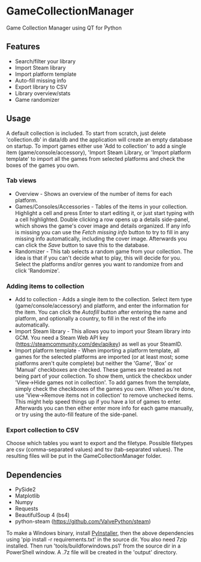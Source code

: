 # GameCollectionManager
Game Collection Manager using QT for Python

## Features
* Search/filter your library
* Import Steam library
* Import platform template
* Auto-fill missing info
* Export library to CSV
* Library overview/stats
* Game randomizer

## Usage
A default collection is included. To start from scratch, just delete 'collection.db' in data/db and the application will create an empty database on startup.
To import games either use 'Add to collection' to add a single item (game/console/accessory), 'Import Steam Library, or 'Import platform template' to import all the games from selected platforms and check the boxes of the games you own.
### Tab views
* Overview - Shows an overview of the number of items for each platform.
* Games/Consoles/Accessories - Tables of the items in your collection. Highlight a cell and press Enter to start editing it, or just start typing with a cell highlighted. Double clicking a row opens up a details side-panel, which shows the game's cover image and details organized. If any info is missing you can use the _Fetch missing info_ button to try to fill in any missing info automatically, including the cover image. Afterwards you can click the _Save_ button to save this to the database.
* Randomizer - This tab selects a random game from your collection. The idea is that if you can't decide what to play, this will decide for you. Select the platforms and/or genres you want to randomize from and click 'Randomize'.
### Adding items to collection
* Add to collection - Adds a single item to the collection. Select item type (game/console/accessory) and platform, and enter the information for the item. You can click the _Autofill_ button after entering the name and platform, and optionally a country, to fill in the rest of the info automatically.
* Import Steam library - This allows you to import your Steam library into GCM. You need a Steam Web API key (https://steamcommunity.com/dev/apikey) as well as your SteamID.
* Import platform template - When importing a platform template, all games for the selected platforms are imported (or at least most; some platforms aren't quite complete) but neither the 'Game', 'Box' or 'Manual' checkboxes are checked. These games are treated as not being part of your collection. To show them, untick the checkbox under 'View->Hide games not in collection'. To add games from the template, simply check the checkboxes of the games you own. When you're done, use 'View->Remove items not in collection' to remove unchecked items. This might help speed things up if you have a lot of games to enter. Afterwards you can then either enter more info for each game manually, or try using the auto-fill feature of the side-panel.
### Export collection to CSV
Choose which tables you want to export and the filetype. Possible filetypes are csv (comma-separated values) and tsv (tab-separated values). The resulting files will be put in the GameCollectionManager folder.

## Dependencies
* PySide2
* Matplotlib
* Numpy
* Requests
* BeautifulSoup 4 (bs4)
* python-steam (https://github.com/ValvePython/steam)

To make a Windows binary, install [PyInstaller](https://www.pyinstaller.org/), then the above dependencies using 'pip install -r requirements.txt' in the source dir. You also need 7zip installed. Then run 'tools/buildforwindows.ps1' from the source dir in a PowerShell window. A .7z file will be created in the 'output' directory.
